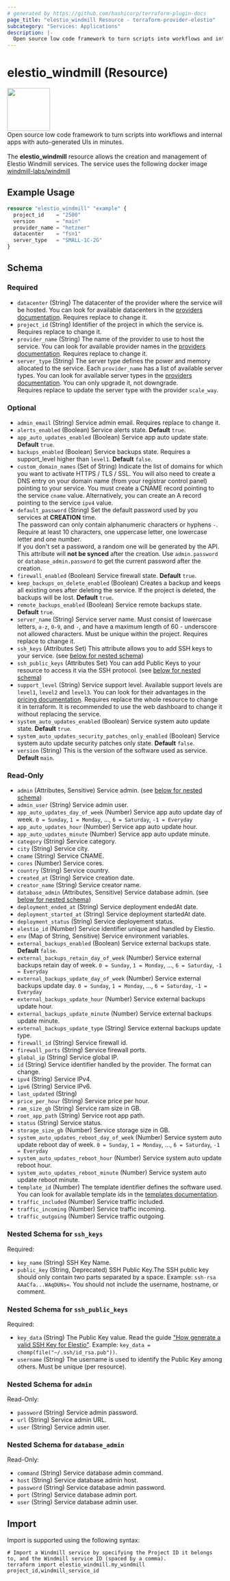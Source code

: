 ```yaml
---
# generated by https://github.com/hashicorp/terraform-plugin-docs
page_title: "elestio_windmill Resource - terraform-provider-elestio"
subcategory: "Services: Applications"
description: |-
  Open source low code framework to turn scripts into workflows and internal apps with auto-generated UIs in minutes.The elestio_windmill resource allows the creation and management of Elestio Windmill services. The service uses the following docker image windmill-labs/windmill https://hub.docker.com/r/windmill-labs/windmill
---
```


# elestio_windmill (Resource)

<img src="https://cf.appdrag.com/dashboard-openvm-clo-b2d42c/uploads/Windmill-2Gp5.png" width="100" /><br>Open source low code framework to turn scripts into workflows and internal apps with auto-generated UIs in minutes.<br><br>The **elestio_windmill** resource allows the creation and management of Elestio Windmill services. The service uses the following docker image [windmill-labs/windmill](https://hub.docker.com/r/windmill-labs/windmill)

## Example Usage

```terraform
resource "elestio_windmill" "example" {
  project_id    = "2500"
  version       = "main"
  provider_name = "hetzner"
  datacenter    = "fsn1"
  server_type   = "SMALL-1C-2G"
}
```

<!-- schema generated by tfplugindocs -->
## Schema

### Required

- `datacenter` (String) The datacenter of the provider where the service will be hosted. You can look for available datacenters in the [providers documentation](https://registry.terraform.io/providers/elestio/elestio/latest/docs/guides/providers_datacenters_server_types). Requires replace to change it.
- `project_id` (String) Identifier of the project in which the service is. Requires replace to change it.
- `provider_name` (String) The name of the provider to use to host the service. You can look for available provider names in the [providers documentation](https://registry.terraform.io/providers/elestio/elestio/latest/docs/guides/providers_datacenters_server_types). Requires replace to change it.
- `server_type` (String) The server type defines the power and memory allocated to the service. Each `provider_name` has a list of available server types. You can look for available server types in the [providers documentation](https://registry.terraform.io/providers/elestio/elestio/latest/docs/guides/providers_datacenters_server_types). You can only upgrade it, not downgrade.<br/>Requires replace to update the server type with the provider `scale_way`.

### Optional

- `admin_email` (String) Service admin email. Requires replace to change it.
- `alerts_enabled` (Boolean) Service alerts state. **Default** `true`.
- `app_auto_updates_enabled` (Boolean) Service app auto update state. **Default** `true`.
- `backups_enabled` (Boolean) Service backups state.  Requires a support_level higher than `level1`. **Default** `false`.
- `custom_domain_names` (Set of String) Indicate the list of domains for which you want to activate HTTPS / TLS / SSL. You will also need to create a DNS entry on your domain name (from your registrar control panel) pointing to your service. You must create a CNAME record pointing to the service `cname` value. Alternatively, you can create an A record pointing to the service `ipv4` value.
- `default_password` (String) Set the default password used by you services at **CREATION** time.</br>The password can only contain alphanumeric characters or hyphens `-`. Require at least 10 characters, one uppercase letter, one lowercase letter and one number.</br>If you don't set a password, a random one will be generated by the API.</br>This attribute will **not be synced** after the creation. Use `admin.password` or `database_admin.password` to get the current password after the creation.
- `firewall_enabled` (Boolean) Service firewall state. **Default** `true`.
- `keep_backups_on_delete_enabled` (Boolean) Creates a backup and keeps all existing ones after deleting the service. If the project is deleted, the backups will be lost. **Default** `true`.
- `remote_backups_enabled` (Boolean) Service remote backups state. **Default** `true`.
- `server_name` (String) Service server name. Must consist of lowercase letters, `a-z`, `0-9`, and `-`, and have a maximum length of 60 - underscore not allowed characters. Must be unique within the project. Requires replace to change it.
- `ssh_keys` (Attributes Set) This attribute allows you to add SSH keys to your service. (see [below for nested schema](#nestedatt--ssh_keys))
- `ssh_public_keys` (Attributes Set) You can add Public Keys to your resource to access it via the SSH protocol. (see [below for nested schema](#nestedatt--ssh_public_keys))
- `support_level` (String) Service support level. Available support levels are `level1`, `level2` and `level3`. You can look for their advantages in the [pricing documentation](https://elest.io/pricing). Requires replace the whole resource to change it in terraform. It is recommended to use the web dashboard to change it without replacing the service.
- `system_auto_updates_enabled` (Boolean) Service system auto update state. **Default** `true`.
- `system_auto_updates_security_patches_only_enabled` (Boolean) Service system auto update security patches only state. **Default** `false`.
- `version` (String) This is the version of the software used as service. **Default** `main`.

### Read-Only

- `admin` (Attributes, Sensitive) Service admin. (see [below for nested schema](#nestedatt--admin))
- `admin_user` (String) Service admin user.
- `app_auto_updates_day_of_week` (Number) Service app auto update day of week. `0 = Sunday`, `1 = Monday`, ..., `6 = Saturday`, `-1 = Everyday`
- `app_auto_updates_hour` (Number) Service app auto update hour.
- `app_auto_updates_minute` (Number) Service app auto update minute.
- `category` (String) Service category.
- `city` (String) Service city.
- `cname` (String) Service CNAME.
- `cores` (Number) Service cores.
- `country` (String) Service country.
- `created_at` (String) Service creation date.
- `creator_name` (String) Service creator name.
- `database_admin` (Attributes, Sensitive) Service database admin. (see [below for nested schema](#nestedatt--database_admin))
- `deployment_ended_at` (String) Service deployment endedAt date.
- `deployment_started_at` (String) Service deployment startedAt date.
- `deployment_status` (String) Service deployement status.
- `elestio_id` (Number) Service identifier unique and handled by Elestio.
- `env` (Map of String, Sensitive) Service environment variables.
- `external_backups_enabled` (Boolean) Service external backups state. **Default** `false`.
- `external_backups_retain_day_of_week` (Number) Service external backups retain day of week. `0 = Sunday`, `1 = Monday`, ..., `6 = Saturday`, `-1 = Everyday`
- `external_backups_update_day_of_week` (Number) Service external backups update day. `0 = Sunday`, `1 = Monday`, ..., `6 = Saturday`, `-1 = Everyday`
- `external_backups_update_hour` (Number) Service external backups update hour.
- `external_backups_update_minute` (Number) Service external backups update minute.
- `external_backups_update_type` (String) Service external backups update type.
- `firewall_id` (String) Service firewall id.
- `firewall_ports` (String) Service firewall ports.
- `global_ip` (String) Service global IP.
- `id` (String) Service identifier handled by the provider. The format can change.
- `ipv4` (String) Service IPv4.
- `ipv6` (String) Service IPv6.
- `last_updated` (String)
- `price_per_hour` (String) Service price per hour.
- `ram_size_gb` (String) Service ram size in GB.
- `root_app_path` (String) Service root app path.
- `status` (String) Service status.
- `storage_size_gb` (Number) Service storage size in GB.
- `system_auto_updates_reboot_day_of_week` (Number) Service system auto update reboot day of week. `0 = Sunday`, `1 = Monday`, ..., `6 = Saturday`, `-1 = Everyday`
- `system_auto_updates_reboot_hour` (Number) Service system auto update reboot hour.
- `system_auto_updates_reboot_minute` (Number) Service system auto update reboot minute.
- `template_id` (Number) The template identifier defines the software used. You can look for available template ids in the [templates documentation](https://elest.io/fully-managed-services).
- `traffic_included` (Number) Service traffic included.
- `traffic_incoming` (Number) Service traffic incoming.
- `traffic_outgoing` (Number) Service traffic outgoing.

<a id="nestedatt--ssh_keys"></a>
### Nested Schema for `ssh_keys`

Required:

- `key_name` (String) SSH Key Name.
- `public_key` (String, Deprecated) SSH Public Key.The SSH public key should only contain two parts separated by a space. Example: `ssh-rsa AAaCfa...WAqDUNs=`. You should not include the username, hostname, or comment.


<a id="nestedatt--ssh_public_keys"></a>
### Nested Schema for `ssh_public_keys`

Required:

- `key_data` (String) The Public Key value. Read the guide ["How generate a valid SSH Key for Elestio"](https://registry.terraform.io/providers/elestio/elestio/latest/docs/guides/ssh_keys). Example: `key_data = chomp(file("~/.ssh/id_rsa.pub"))`.
- `username` (String) The username is used to identify the Public Key among others. Must be unique (per resource).


<a id="nestedatt--admin"></a>
### Nested Schema for `admin`

Read-Only:

- `password` (String) Service admin password.
- `url` (String) Service admin URL.
- `user` (String) Service admin user.


<a id="nestedatt--database_admin"></a>
### Nested Schema for `database_admin`

Read-Only:

- `command` (String) Service database admin command.
- `host` (String) Service database admin host.
- `password` (String) Service database admin password.
- `port` (String) Service database admin port.
- `user` (String) Service database admin user.

## Import

Import is supported using the following syntax:

```shell
# Import a Windmill service by specifying the Project ID it belongs to, and the Windmill service ID (spaced by a comma).
terraform import elestio_windmill.my_windmill project_id,windmill_service_id
```
